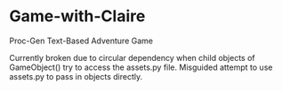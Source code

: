 # Game-with-Claire
Proc-Gen Text-Based Adventure Game

Currently broken due to circular dependency when child objects of GameObject() try to access the assets.py file. Misguided attempt to use assets.py to pass in objects directly.